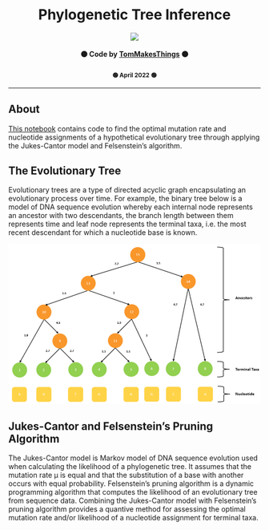 <div align="center">
  <h1><b>Phylogenetic Tree Inference</b></h1>
  <img src="https://images.weserv.nl/?url=avatars.githubusercontent.com/u/61354833?v=4&h=100&w=100&fit=cover&mask=circle&maxage=7d">
  <p><b>🟠 Code by <a href="https://github.com/TomMakesThings">TomMakesThings</a> 🟠</b></p>
  <p><b><sub>🟢 April 2022 🟢</sub></b></p>
</div>

---

## About
<a href= "https://github.com/TomMakesThings/Phylogenetic-Tree/blob/main/Phylogenetics.ipynb">This notebook</a> contains code to find the optimal mutation rate and nucleotide assignments of a hypothetical evolutionary tree through applying the Jukes-Cantor model and Felsenstein’s algorithm.

## The Evolutionary Tree
Evolutionary trees are a type of directed acyclic graph encapsulating an evolutionary process over time. For example, the binary tree below is a model of DNA sequence evolution whereby each internal node represents an ancestor with two descendants, the branch length between them represents time and leaf node represents the terminal taxa, i.e. the most recent descendant for which a nucleotide base is known.

<div align="center">
  <img src="https://github.com/TomMakesThings/Phylogenetic-Tree-Inference/blob/assets/Images/Phylogenetic_Tree_Annotated.png" width=700>
</div>

## Jukes-Cantor and Felsenstein’s Pruning Algorithm
The Jukes-Cantor model is Markov model of DNA sequence evolution used when calculating the likelihood of a phylogenetic tree. It assumes that the mutation rate μ is equal and that the substitution of a base with another occurs with equal probability. Felsenstein’s pruning algorithm is a dynamic programming algorithm that computes the likelihood of an evolutionary tree from sequence data. Combining the Jukes-Cantor model with Felsenstein’s pruning algorithm provides a quantive method for assessing the optimal mutation rate and/or likelihood of a nucleotide assignment for terminal taxa.
